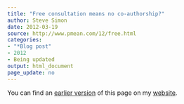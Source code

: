 ```yaml
---
title: "Free consultation means no co-authorship?"
author: Steve Simon
date: 2012-03-19
source: http://www.pmean.com/12/free.html
categories:
- "*Blog post"
- 2012
- Being updated
output: html_document
page_update: no
---
```


You can find an [earlier version][sim1] of this page on my [website][sim2].

[sim1]: http://www.pmean.com/12/free.html
[sim2]: http://www.pmean.com
